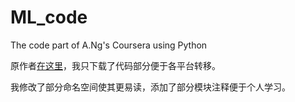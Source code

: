 
# ML_code
The code part of A.Ng's Coursera using Python

原作者[在这里](https://github.com/fengdu78/Coursera-ML-AndrewNg-Notes)，我只下载了代码部分便于各平台转移。

我修改了部分命名空间使其更易读，添加了部分模块注释便于个人学习。
